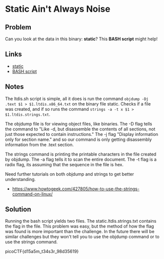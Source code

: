 # Static Ain't Always Noise
## Problem
Can you look at the data in this binary: **static**? This **BASH script** might help!

## Links
* [static](https://mercury.picoctf.net/static/ec4dbd8898ade34e1d60d5b70c1b8c8c/static)
* [BASH script](https://mercury.picoctf.net/static/ec4dbd8898ade34e1d60d5b70c1b8c8c/ltdis.sh)

## Notes
The ltdis.sh script is simple, all it does is run the command `objdump -Dj .text $1 > $1.ltdis.x86_64.txt` on the binary file static.  Checks if a file was created, and if so runs the command `strings -a -t x $1 > $1.ltdis.strings.txt`.

The objdump file is for viewing object files, like binaries.  The -D flag tells the command to "Like -d, but disassemble the contents of all sections, not just those expected to contain instructions."  The -j flag "Display information only for section name." and so our command is only getting disassembly information from the .text section.

The strings command is printing the printable characters in the file created by objdump.  The -a flag tells it to scan the entire document.  The -t flag is a radix flag, its assuming that the sequence in the file is hex.

Need further tutorials on both objdump and strings to get better understanding.

* https://www.howtogeek.com/427805/how-to-use-the-strings-command-on-linux/

## Solution
Running the bash script yields two files. The static.ltdis.strings.txt contains the flag in the file.  This problem was easy, but the method of how the flag was found is more important than the challenge.  In the future there will be similar challenges but they won't tell you to use the objdump command or to use the strings command.

picoCTF{d15a5m_t34s3r_98d35619}